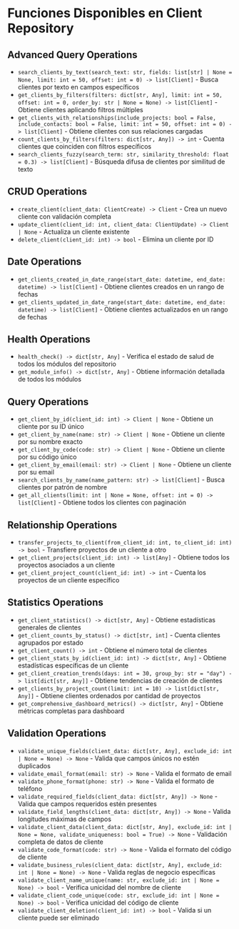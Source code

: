 # Funciones Disponibles en Client Repository

## Advanced Query Operations
- `search_clients_by_text(search_text: str, fields: list[str] | None = None, limit: int = 50, offset: int = 0) -> list[Client]` - Busca clientes por texto en campos específicos
- `get_clients_by_filters(filters: dict[str, Any], limit: int = 50, offset: int = 0, order_by: str | None = None) -> list[Client]` - Obtiene clientes aplicando filtros múltiples
- `get_clients_with_relationships(include_projects: bool = False, include_contacts: bool = False, limit: int = 50, offset: int = 0) -> list[Client]` - Obtiene clientes con sus relaciones cargadas
- `count_clients_by_filters(filters: dict[str, Any]) -> int` - Cuenta clientes que coinciden con filtros específicos
- `search_clients_fuzzy(search_term: str, similarity_threshold: float = 0.3) -> list[Client]` - Búsqueda difusa de clientes por similitud de texto

## CRUD Operations
- `create_client(client_data: ClientCreate) -> Client` - Crea un nuevo cliente con validación completa
- `update_client(client_id: int, client_data: ClientUpdate) -> Client | None` - Actualiza un cliente existente
- `delete_client(client_id: int) -> bool` - Elimina un cliente por ID

## Date Operations
- `get_clients_created_in_date_range(start_date: datetime, end_date: datetime) -> list[Client]` - Obtiene clientes creados en un rango de fechas
- `get_clients_updated_in_date_range(start_date: datetime, end_date: datetime) -> list[Client]` - Obtiene clientes actualizados en un rango de fechas

## Health Operations
- `health_check() -> dict[str, Any]` - Verifica el estado de salud de todos los módulos del repositorio
- `get_module_info() -> dict[str, Any]` - Obtiene información detallada de todos los módulos

## Query Operations
- `get_client_by_id(client_id: int) -> Client | None` - Obtiene un cliente por su ID único
- `get_client_by_name(name: str) -> Client | None` - Obtiene un cliente por su nombre exacto
- `get_client_by_code(code: str) -> Client | None` - Obtiene un cliente por su código único
- `get_client_by_email(email: str) -> Client | None` - Obtiene un cliente por su email
- `search_clients_by_name(name_pattern: str) -> list[Client]` - Busca clientes por patrón de nombre
- `get_all_clients(limit: int | None = None, offset: int = 0) -> list[Client]` - Obtiene todos los clientes con paginación

## Relationship Operations
- `transfer_projects_to_client(from_client_id: int, to_client_id: int) -> bool` - Transfiere proyectos de un cliente a otro
- `get_client_projects(client_id: int) -> list[Any]` - Obtiene todos los proyectos asociados a un cliente
- `get_client_project_count(client_id: int) -> int` - Cuenta los proyectos de un cliente específico

## Statistics Operations
- `get_client_statistics() -> dict[str, Any]` - Obtiene estadísticas generales de clientes
- `get_client_counts_by_status() -> dict[str, int]` - Cuenta clientes agrupados por estado
- `get_client_count() -> int` - Obtiene el número total de clientes
- `get_client_stats_by_id(client_id: int) -> dict[str, Any]` - Obtiene estadísticas específicas de un cliente
- `get_client_creation_trends(days: int = 30, group_by: str = "day") -> list[dict[str, Any]]` - Obtiene tendencias de creación de clientes
- `get_clients_by_project_count(limit: int = 10) -> list[dict[str, Any]]` - Obtiene clientes ordenados por cantidad de proyectos
- `get_comprehensive_dashboard_metrics() -> dict[str, Any]` - Obtiene métricas completas para dashboard

## Validation Operations
- `validate_unique_fields(client_data: dict[str, Any], exclude_id: int | None = None) -> None` - Valida que campos únicos no estén duplicados
- `validate_email_format(email: str) -> None` - Valida el formato de email
- `validate_phone_format(phone: str) -> None` - Valida el formato de teléfono
- `validate_required_fields(client_data: dict[str, Any]) -> None` - Valida que campos requeridos estén presentes
- `validate_field_lengths(client_data: dict[str, Any]) -> None` - Valida longitudes máximas de campos
- `validate_client_data(client_data: dict[str, Any], exclude_id: int | None = None, validate_uniqueness: bool = True) -> None` - Validación completa de datos de cliente
- `validate_code_format(code: str) -> None` - Valida el formato del código de cliente
- `validate_business_rules(client_data: dict[str, Any], exclude_id: int | None = None) -> None` - Valida reglas de negocio específicas
- `validate_client_name_unique(name: str, exclude_id: int | None = None) -> bool` - Verifica unicidad del nombre de cliente
- `validate_client_code_unique(code: str, exclude_id: int | None = None) -> bool` - Verifica unicidad del código de cliente
- `validate_client_deletion(client_id: int) -> bool` - Valida si un cliente puede ser eliminado